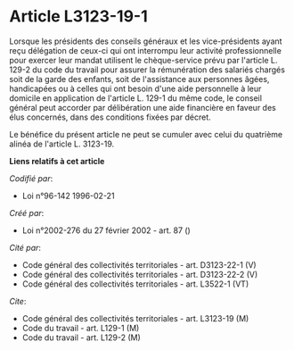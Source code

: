 # Article L3123-19-1

Lorsque les présidents des conseils généraux et les vice-présidents ayant reçu délégation de ceux-ci qui ont interrompu leur
activité professionnelle pour exercer leur mandat utilisent le chèque-service prévu par l'article L. 129-2 du code du travail
pour assurer la rémunération des salariés chargés soit de la garde des enfants, soit de l'assistance aux personnes âgées,
handicapées ou à celles qui ont besoin d'une aide personnelle à leur domicile en application de l'article L. 129-1 du même
code, le conseil général peut accorder par délibération une aide financière en faveur des élus concernés, dans des conditions
fixées par décret.

Le bénéfice du présent article ne peut se cumuler avec celui du quatrième alinéa de l'article L. 3123-19.

**Liens relatifs à cet article**

_Codifié par_:

  - Loi n°96-142 1996-02-21

_Créé par_:

  - Loi n°2002-276 du 27 février 2002 - art. 87 ()

_Cité par_:

  - Code général des collectivités territoriales - art. D3123-22-1 (V)
  - Code général des collectivités territoriales - art. D3123-22-2 (V)
  - Code général des collectivités territoriales - art. L3522-1 (VT)

_Cite_:

  - Code général des collectivités territoriales - art. L3123-19 (M)
  - Code du travail - art. L129-1 (M)
  - Code du travail - art. L129-2 (M)
